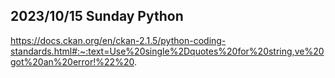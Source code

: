 ## 2023/10/15 Sunday Python

https://docs.ckan.org/en/ckan-2.1.5/python-coding-standards.html#:~:text=Use%20single%2Dquotes%20for%20string,ve%20got%20an%20error!%22%20.
